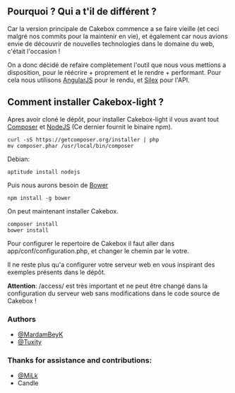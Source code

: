 ## Pourquoi  ? Qui a t'il de différent ?

Car la version principale de Cakebox commence a se faire vieille (et ceci malgré nos commits pour la maintenir en vie), et également car nous avions envie de découvrir de nouvelles technologies dans le domaine du web, c'était l'occasion !

On a donc décidé de refaire complètement l'outil que nous vous mettions a disposition, pour le réécrire + proprement et le rendre + performant. Pour cela nous utilisons [AngularJS](http://angularjs.org/ "AngularJS") pour le rendu, et [Silex](http://silex.sensiolabs.org/ "Silex") pour l'API.

## Comment installer Cakebox-light ?

Apres avoir cloné le dépôt, pour installer Cakebox-light il vous avant tout [Composer](https://getcomposer.org/ "Composer") et [NodeJS](http://nodejs.org/ "NodeJS") (Ce dernier fournit le binaire npm).

```
curl -sS https://getcomposer.org/installer | php
mv composer.phar /usr/local/bin/composer
```

Debian:
```
aptitude install nodejs
```

Puis nous aurons besoin de [Bower](http://bower.io/ "Bower")
```
npm install -g bower
```


On peut maintenant installer Cakebox.

```
composer install
bower install
```

Pour configurer le repertoire de Cakebox il faut aller dans app/conf/configuration.php, et changer le chemin par le votre.

Il ne reste plus qu'a configurer votre serveur web en vous inspirant des exemples présents dans le dépôt.

**Attention**: /access/ est très important et ne peut être changé dans la configuration du serveur web sans modifications dans le code source de Cakebox !

### Authors

* [@MardamBeyK](https://github.com/MardamBeyK)
* [@Tuxity](https://github.com/Tuxity)


### Thanks for assistance and contributions:

* [@MiLk](https://github.com/MiLk)
* Candle
